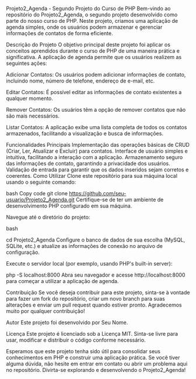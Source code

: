 Projeto2_Agenda - Segundo Projeto do Curso de PHP
Bem-vindo ao repositório do Projeto2_Agenda, o segundo projeto desenvolvido como parte do nosso curso de PHP. Neste projeto, criamos uma aplicação de agenda simples, onde os usuários podem armazenar e gerenciar informações de contatos de forma eficiente.

Descrição do Projeto
O objetivo principal deste projeto foi aplicar os conceitos aprendidos durante o curso de PHP de uma maneira prática e significativa. A aplicação de agenda permite que os usuários realizem as seguintes ações:

Adicionar Contatos: Os usuários podem adicionar informações de contato, incluindo nome, número de telefone, endereço de e-mail, etc.

Editar Contatos: É possível editar as informações de contato existentes a qualquer momento.

Remover Contatos: Os usuários têm a opção de remover contatos que não são mais necessários.

Listar Contatos: A aplicação exibe uma lista completa de todos os contatos armazenados, facilitando a visualização e busca de informações.

Funcionalidades Principais
Implementação das operações básicas de CRUD (Criar, Ler, Atualizar e Excluir) para contatos.
Interface de usuário simples e intuitiva, facilitando a interação com a aplicação.
Armazenamento seguro das informações de contato, garantindo a privacidade dos usuários.
Validação de entrada para garantir que os dados inseridos sejam corretos e coerentes.
Como Utilizar
Clone este repositório para sua máquina local usando o seguinte comando:

bash
Copy code
git clone https://github.com/seu-usuario/Projeto2_Agenda.git
Certifique-se de ter um ambiente de desenvolvimento PHP configurado em sua máquina.

Navegue até o diretório do projeto:

bash

cd Projeto2_Agenda
Configure o banco de dados de sua escolha (MySQL, SQLite, etc.) e atualize as informações de conexão no arquivo de configuração.

Execute o servidor local (por exemplo, usando PHP's built-in server):


php -S localhost:8000
Abra seu navegador e acesse http://localhost:8000 para começar a utilizar a aplicação de agenda.

Contribuição
Se você deseja contribuir para este projeto, sinta-se à vontade para fazer um fork do repositório, criar um novo branch para suas alterações e enviar um pull request quando estiver pronto. Agradecemos muito por qualquer contribuição!

Autor
Este projeto foi desenvolvido por Seu Nome.

Licença
Este projeto é licenciado sob a Licença MIT. Sinta-se livre para usar, modificar e distribuir o código conforme necessário.

Esperamos que este projeto tenha sido útil para consolidar seus conhecimentos em PHP e construir uma aplicação prática. Se você tiver alguma dúvida, não hesite em entrar em contato ou abrir um problema aqui no repositório. Divirta-se explorando e desenvolvendo o Projeto2_Agenda!
